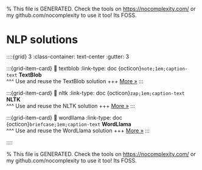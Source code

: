 
% This file is GENERATED. Check the tools on https://nocomplexity.com/ or my github.com/nocomplexity to use it too! Its FOSS. 

# NLP solutions 
::::{grid} 3
:class-container: text-center
:gutter: 3 

:::{grid-item-card}
:link: textblob
:link-type: doc
{octicon}`note;1em;caption-text` **TextBlob**        
^^^
Use and reuse the TextBlob solution
+++
[More »](textblob)
:::

:::{grid-item-card}
:link: nltk
:link-type: doc
{octicon}`zap;1em;caption-text` **NLTK**        
^^^
Use and reuse the NLTK solution
+++
[More »](nltk)
:::

:::{grid-item-card}
:link: wordllama
:link-type: doc
{octicon}`briefcase;1em;caption-text` **WordLlama**        
^^^
Use and reuse the WordLlama solution
+++
[More »](wordllama)
:::

::::


% This file is GENERATED. Check the tools on https://nocomplexity.com/ or my github.com/nocomplexity to use it too! Its FOSS. 

